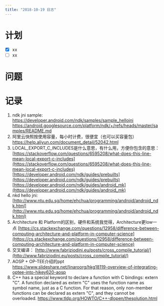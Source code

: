 ```yaml
---
title: "2018-10-19 日志"
---
```


# 计划

- [x] xx
- [ ] xx

# 问题

# 记录
1. ndk jni sample:
   https://developer.android.com/ndk/samples/sample_hellojni
   https://android.googlesource.com/platform/ndk/+/refs/heads/master/samples/README.md
2. 阿里云快照按使用容量，每小时计费，很便宜（也可以买容量包）
   https://help.aliyun.com/document_detail/52042.html
3. LOCAL_EXPORT_C_INCLUDES是什么意思，有什么用，方便你包含的意思：
   [https://stackoverflow.com/questions/6595208/what-does-this-line-mean-local-export-c-includes](https://stackoverflow.com/questions/6595208/what-does-this-line-mean-local-export-c-includes)  
   [https://developer.android.com/ndk/guides/prebuilts](https://developer.android.com/ndk/guides/prebuilts)  [https://developer.android.com/ndk/guides/android_mk](https://developer.android.com/ndk/guides/android_mk)
4. nkd hello jni:
   [http://www.ntu.edu.sg/home/ehchua/programming/android/android_ndk.html](http://www.ntu.edu.sg/home/ehchua/programming/android/android_ndk.html)
5. Architecture 和 Platform的区别，硬件和系统我觉得，Architecture更low一点
   [https://cs.stackexchange.com/questions/12958/difference-between-computing-architecture-and-platform-in-computer-science](https://cs.stackexchange.com/questions/12958/difference-between-computing-architecture-and-platform-in-computer-science)
6. 交叉编译：
   [http://www.fabriziodini.eu/posts/cross_compile_tutorial/](http://www.fabriziodini.eu/posts/cross_compile_tutorial/)
7. AOSP + OP-TEE介绍的ppt
   https://www.slideshare.net/linaroorg/hkg18119-overview-of-integrating-optee-into-hikey620-aosp
8. C++ has a special keyword to declare a function with C bindings: extern "C". A function declared as extern "C" uses the function name as symbol name, just as a C function. For that reason, only non-member functions can be declared as extern "C", and they cannot be overloaded.
   https://www.tldp.org/HOWTO/C++-dlopen/thesolution.html